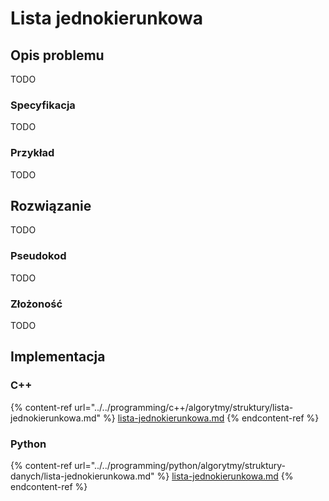 # Lista jednokierunkowa

## Opis problemu

TODO

### Specyfikacja

TODO

### Przykład

TODO

## Rozwiązanie

TODO

### Pseudokod

TODO

### Złożoność

TODO

## Implementacja

### C++

{% content-ref url="../../programming/c++/algorytmy/struktury/lista-jednokierunkowa.md" %}
[lista-jednokierunkowa.md](../../programming/c++/algorytmy/struktury/lista-jednokierunkowa.md)
{% endcontent-ref %}

### Python

{% content-ref url="../../programming/python/algorytmy/struktury-danych/lista-jednokierunkowa.md" %}
[lista-jednokierunkowa.md](../../programming/python/algorytmy/struktury-danych/lista-jednokierunkowa.md)
{% endcontent-ref %}
